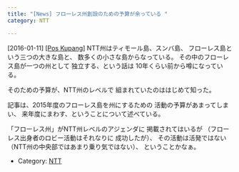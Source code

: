 ```yaml
---
title: "[News] フローレス州創設のための予算が余っている "
category: NTT

---
```


[2016-01-11] [[Pos Kupang]](http://bit.ly/1RFNkJV)  NTT州はティモール島、スンバ島、
フローレス島という三つの大きな島と、
数多くの小さな島からなっている。
その中のフローレス島が一つの州として
独立する、という話は
10年くらい前から噂になっている。

 そのための予算が、NTT州のレベルで
組まれていたのははじめて知った。

 記事は、2015年度のフローレス島を州にするための
活動の予算があまってしまい、
来年度にまわす、ということについて述べている。

<!--more-->

 「フローレス州」がNTT州レベルのアジェンダに
掲載されてはいるが
（フローレス出身者のロビー活動はそれなりに
成功したが）、
その活動は活発ではない
（NTT州の中央部ではあまり乗り気ではない）、
ということかなぁ。

- Category: [NTT](https://merapano.github.io/categories.html#NTT)

